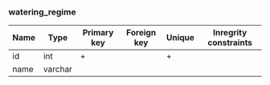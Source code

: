 ### watering_regime


|Name|Type|Primary key|Foreign key|Unique|Inregrity constraints|
|----|----|-----------|-----------|------|---------------------|
|id|int|+||+||
|name|varchar|||||
